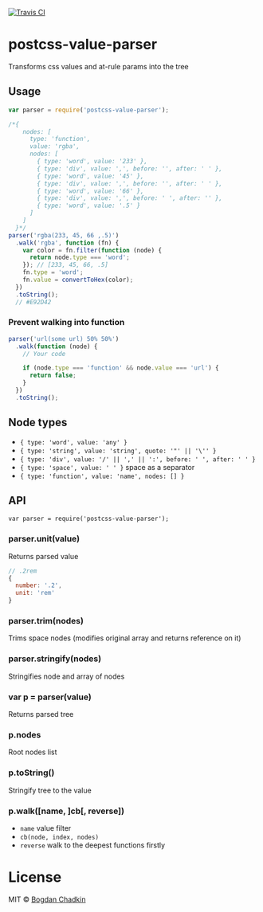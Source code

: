 [![Travis CI](https://travis-ci.org/TrySound/postcss-value-parser.svg)](https://travis-ci.org/TrySound/postcss-value-parser)

# postcss-value-parser

Transforms css values and at-rule params into the tree

## Usage

```js
var parser = require('postcss-value-parser');

/*{
    nodes: [
      type: 'function',
      value: 'rgba',
      nodes: [
        { type: 'word', value: '233' },
        { type: 'div', value: ',', before: '', after: ' ' },
        { type: 'word', value: '45' },
        { type: 'div', value: ',', before: '', after: ' ' },
        { type: 'word', value: '66' },
        { type: 'div', value: ',', before: ' ', after: '' },
        { type: 'word', value: '.5' }
      ]
    ]
  }*/
parser('rgba(233, 45, 66 ,.5)')
  .walk('rgba', function (fn) {
    var color = fn.filter(function (node) {
      return node.type === 'word';
    }); // [233, 45, 66, .5]
    fn.type = 'word';
    fn.value = convertToHex(color);
  })
  .toString();
  // #E92D42
```

### Prevent walking into function

```js
parser('url(some url) 50% 50%')
  .walk(function (node) {
    // Your code

    if (node.type === 'function' && node.value === 'url') {
      return false;
    }
  })
  .toString();
```

## Node types

- `{ type: 'word', value: 'any' }`
- `{ type: 'string', value: 'string', quote: '"' || '\'' }`
- `{ type: 'div', value: '/' || ',' || ':', before: ' ', after: ' ' }`
- `{ type: 'space', value: ' ' }` space as a separator
- `{ type: 'function', value: 'name', nodes: [] }`

## API

```
var parser = require('postcss-value-parser');
```

### parser.unit(value)

Returns parsed value

```js
// .2rem
{
  number: '.2',
  unit: 'rem'
}
```

### parser.trim(nodes)

Trims space nodes (modifies original array and returns reference on it)

### parser.stringify(nodes)

Stringifies node and array of nodes

### var p = parser(value)

Returns parsed tree

### p.nodes

Root nodes list

### p.toString()

Stringify tree to the value

### p.walk([name, ]cb[, reverse])

- `name` value filter
- `cb(node, index, nodes)`
- `reverse` walk to the deepest functions firstly

# License

MIT © [Bogdan Chadkin](mailto:trysound@yandex.ru)
